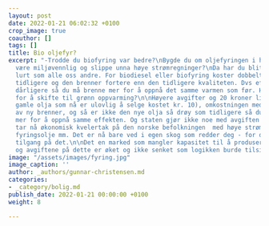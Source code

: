 ```yaml
---
layout: post
date: 2022-01-21 06:02:32 +0100
crop_image: true
coauthor: []
tags: []
title: Bio oljefyr?
excerpt: "-Trodde du biofyring var bedre?\nBygde du om oljefyringen i huset for å
  være miljøvennlig og slippe unna høye strømregninger?\nDa har du blitt like mye
  lurt som alle oss andre. For biodiesel eller biofyring koster dobbelt så mye som
  tidligere og den brenner fortere enn den tidligere kvaliteten. Dvs effekten er blitt
  dårligere så du må brenne mer for å oppnå det samme varmen som før. Hva er belønningen
  for å skifte til grønn oppvarming?\n\nHøyere avgifter og 20 kroner literen (den
  gamle olja som nå er ulovlig å selge kostet kr. 10), omkostningen med montering
  av ny brenner, og så er ikke den nye olja så drøy som tidligere så du må brenne
  mer for å oppnå samme effekten. Og staten gjør ikke noe med avgiften på bio fyringsolje.\n\nRegjeringen
  tar nå økonomisk kvelertak på den norske befolkningen  med høye strømprisen, bio
  fyringsolje mm. Det er nå bare ved i egen skog som redder deg - for den som har
  tilgang på det.\n\nDet en marked som mangler kapasitet til å produsere nok bioolje
  og avgiftene på dette er øket og ikke senket som logikken burde tilsi. \n"
image: "/assets/images/fyring.jpg"
image_caption: ''
author: _authors/gunnar-christensen.md
categories:
- _category/bolig.md
publish_date: 2022-01-21 00:00:00 +0100
weight: 8

---
```

